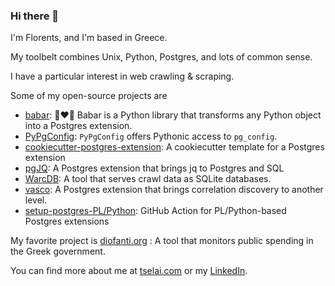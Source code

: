 ### Hi there 👋

I'm Florents, and I'm based in Greece.

My toolbelt combines Unix, Python, Postgres, and lots of common sense.

I have a particular interest in web crawling & scraping. 

Some of my open-source projects are

* [babar](https://github.com/Florents-Tselai/babar): 🐘❤️🐍 Babar is a Python library that transforms any Python object into a Postgres extension.
* [PyPgConfig](https://github.com/Florents-Tselai/PyPGConfig): `PyPgConfig` offers Pythonic access to `pg_config`.
* [cookiecutter-postgres-extension](https://github.com/Florents-Tselai/cookiecutter-postgres-extension): A cookiecutter template for a Postgres extension
* [pgJQ](https://github.com/Florents-Tselai/pgJQ): A Postgres extension that brings jq to Postgres and SQL
* [WarcDB](https://github.com/Florents-Tselai/WarcDB): A tool that serves crawl data as SQLite databases.
* [vasco](https://github.com/Florents-Tselai/vasco): A Postgres extension that brings correlation discovery to another level.
* [setup-postgres-PL/Python](https://github.com/Florents-Tselai/setup-postgres-plpython): GitHub Action for PL/Python-based Postgres extensions


My favorite project is [diofanti.org](https://diofanti.org) : 
A tool that monitors public spending in the Greek government.

You can find more about me at [tselai.com](https://tselai.com) or my [LinkedIn](https://www.linkedin.com/in/florentstselai/).
